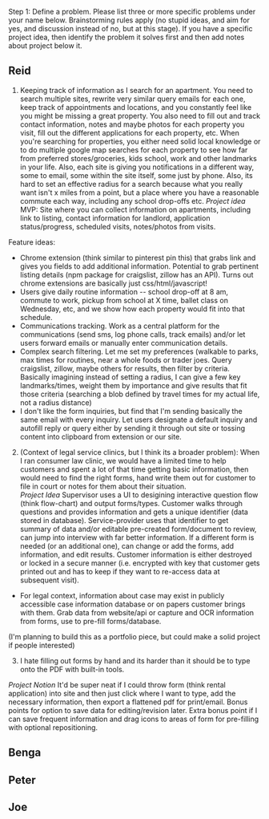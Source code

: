 Step 1: Define a problem.  Please list three or more specific problems under your name below.  Brainstorming rules apply (no stupid ideas, and aim for yes, and discussion instead of no, but at this stage).  If you have a specific project idea, then identify the problem it solves first and then add notes about project below it.

## Reid

1. Keeping track of information as I search for an apartment.  You need to search multiple sites, rewrite very similar query emails for each one, keep track of appointments and locations, and you constantly feel like you might be missing a great property.  You also need to fill out and track contact information, notes and maybe photos for each property you visit, fill out the different applications for each property, etc.  When you're searching for properties, you either need solid local knowledge or to do multiple google map searches for each property to see how far from preferred stores/groceries, kids school, work and other landmarks in your life.  Also, each site is giving you notifications in a different way, some to email, some within the site itself, some just by phone.  Also, its hard to set an effective radius for a search because what you really want isn't x miles from a point, but a place where you have a reasonable commute each way, including any school drop-offs etc.
  *Project idea*
  MVP: Site where you can collect information on apartments, including link to listing, contact information for landlord, application status/progress, scheduled visits, notes/photos from visits.

  Feature ideas:
  - Chrome extension (think similar to pinterest pin this) that grabs link and gives you fields to add additional information. Potential to grab pertinent listing details (npm package for craigslist, zillow has an API). Turns out chrome extensions are basically just css/html/javascript!
  - Users give daily routine information -- school drop-off at 8 am, commute to work, pickup from school at X time, ballet class on Wednesday, etc, and we show how each property would fit into that schedule.
  - Communications tracking.  Work as a central platform for the communications (send sms, log phone calls, track emails) and/or let users forward emails or manually enter communication details.
  - Complex search filtering.  Let me set my preferences (walkable to parks, max times for routines, near a whole foods or trader joes.  Query craigslist, zillow, maybe others for results, then filter by criteria.  Basically imagining instead of setting a radius, I can give a few key landmarks/times, weight them by importance and give results that fit those criteria (searching a blob defined by travel times for my actual life, not a radius distance)
  - I don't like the form inquiries, but find that I'm sending basically the same email with every inquiry. Let users designate a default inquiry and autofill reply or query either by sending it through out site or tossing content into clipboard from extension or our site.  

2. (Context of legal service clinics, but I think its a broader problem): When I ran consumer law clinic, we would have a limited time to help customers and spent a lot of that time getting basic information, then would need to find the right forms, hand write them out for customer to file in court or notes for them about their situation.  
  *Project Idea* Supervisor uses a UI to desigining interactive question flow (think flow-chart) and output forms/types.  Customer walks through questions and provides information and gets a unique identifier (data stored in database).  Service-provider uses that identifier to get summary of data and/or editable pre-created form/document to review, can jump into interview with far better information.  If a different form is needed (or an additional one), can change or add the forms, add information, and edit results. Customer information is either destroyed or locked in a secure manner (i.e. encrypted with key that customer gets printed out and has to keep if they want to re-access data at subsequent visit).

  - For legal context, information about case may exist in publicly accessible case information database or on papers customer brings with them. Grab data from website/api or capture and OCR information from forms, use to pre-fill forms/database.  

  (I'm planning to build this as a portfolio piece, but could make a solid project if people interested)

3. I hate filling out forms by hand and its harder than it should be to type onto the PDF with built-in tools.  

  *Project Notion* It'd be super neat if I could throw form (think rental application) into site and then just click where I want to type, add the necessary information, then export a flattened pdf for print/email.  Bonus points for option to save data for editing/revision later.  Extra bonus point if I can save frequent information and drag icons to areas of form for pre-filling with optional repositioning.  

## Benga


## Peter


## Joe

